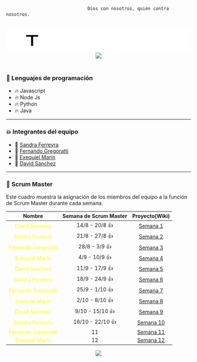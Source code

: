
                                   Dios con nosotros, quién contra nosotros.

<br>
<img src="https://github.com/testTPU/1/blob/main/logo-en-blanco.png?raw=true">
<br>
<div id="header" align="center">
    <img src="https://i.giphy.com/media/bGgsc5mWoryfgKBx1u/giphy.webp" width="660">
</div>
<br>

### :page_with_curl: Lenguajes de programación

- :fire: Javascript
- :fire: Node Js
- :fire: Python
- :fire: Java

---

### :collision: Integrantes del equipo

- :star2: [Sandra Ferreyra](https://github.com/sandraFerreyra) 
- :star2: [Fernando Gregoratti](https://github.com/mvkgamingarg)
- :star2: [Exequiel Marín](https://github.com/Exequiel3)
- :star2: [David Sanchez](https://github.com/nob322)

---

### :dizzy: Scrum Master

Este cuadro muestra la asignación de los miembros del equipo a la función de Scrum Master durante cada semana. 
<div align="center">
 

|    Nombre              | Semana de Scrum Master                                 |        Proyecto(Wiki)           |
|:---------------------:|:-----------------------------------------------------:|:-----------------------------:|
| <span style="color:yellow;">David Sanchez</span>         |  14/8 - 20/8 :+1:                                             |  [Semana 1](https://github.com/nob322/semana1)         |
| <span style="color:yellow;">Sandra Ferreyra</span> |      21/8 - 27/8 :+1:                                                |  [Semana 2](https://github.com/sandraFerreyra/semana2) |
| <span style="color:yellow;">Fernando Gregoratti</span>|      28/8 - 3/9 :+1:                                           |  [Semana 3](https://github.com/mvkgamingarg/semana3)   |
| <span style="color:yellow;">Exequiel Marín</span>       |      4/9 - 10/9 :+1:                                           |  [Semana 4](https://github.com/Exequiel3/semana4)       |
| <span style="color:yellow;">David Sanchez</span>         |       11/9 - 17/9 :+1:                                           |  [Semana 5](https://github.com/nob322/semana5)         |
| <span style="color:yellow;">Sandra Ferreyra</span> |      18/9 - 24/9 :+1:                                            |  [Semana 6](https://github.com/sandraFerreyra/semana6) |
| <span style="color:yellow;">Fernando Gregoratti</span>|      25/9 - 1/10 :+1:                                         |  [Semana 7](https://github.com/mvkgamingarg/semana7)   |
| <span style="color:yellow;">Exequiel Marín</span>       |      2/10 - 8/10 :+1:                                             |  [Semana 8](https://github.com/Exequiel3/semana8)       |
| <span style="color:yellow;">David Sanchez</span>         |       9/10 - 15/10 :+1:                                           |  [Semana 9](https://github.com/nob322/semana9)         |
| <span style="color:yellow;">Sandra Ferreyra</span> |      16/10 - 22/10 :+1:                                           |  [Semana 10](https://github.com/sandraFerreyra/semana10)|
| <span style="color:yellow;">Fernando Gregoratti</span>|      11                                          |  [Semana 11](https://github.com/mvkgamingarg/semana11)  |
| <span style="color:yellow;">Exequiel Marín</span>       |      12                                          |  [Semana 12](https://github.com/Exequiel3/semana12)    |
</div>

<div id="header" align="center">
    <img src="https://i.giphy.com/media/qgQUggAC3Pfv687qPC/giphy.webp" width="660"/ autoplay>
</div>
<br>



